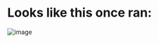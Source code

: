# Looks like this once ran:


![image](https://github.com/aaryadhali/Color-Guessing-Game/assets/147564043/9f1d19a7-16a9-42ac-9262-9ff3933625f3)
